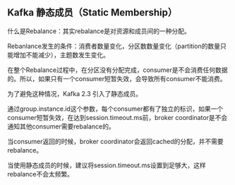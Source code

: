 ## Kafka 静态成员（Static Membership）



什么是Rebalance：其实rebalance是对资源和成员间的一种分配。

Rebanlance发生的条件：消费者数量变化，分区数数量变化（partition的数量只能增加不能减少），主题数发生变化。

在整个Rebalance过程中，在分区没有分配完成，consumer是不会消费任何数据的。所以，如果只有一个consumer短暂失效，会导致所有consumer不能消费。

为了避免这种情况，Kafka 2.3 引入了静态成员。

通过group.instance.id这个参数，每个consumer都有了独立的标识，如果一个consumer短暂失效，在达到session.timeout.ms前，broker coordinator是不会通知其他consumer需要rebalance的。

当consumer返回的时候，broker coordinator会返回cached的分配，并不需要rebalance。

当使用静态成员的时候，建议将session.timeout.ms设置到足够大，这样rebalance不会太频繁。









